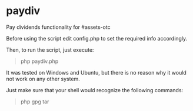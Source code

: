 paydiv
======

Pay dividends functionality for #assets-otc

Before using the script edit config.php to set the required info accordingly.

Then, to run the script, just execute:
> php paydiv.php

It was tested on Windows and Ubuntu, but there is no reason why it would not
work on any other system.

Just make sure that your shell would recognize the following commands:
> php
> gpg
> tar
